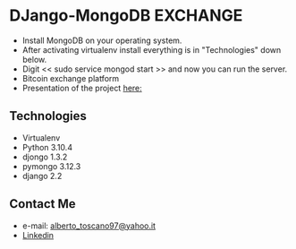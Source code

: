 # DJango-MongoDB EXCHANGE
* Install MongoDB on your operating system.
* After activating virtualenv install everything is in "Technologies" down below.
* Digit << sudo service mongod start >> and now you can run the server.
* Bitcoin exchange platform
* Presentation of the project [here:](https://www.canva.com/design/DAFDmJDiPVc/M2akn-s7A5VQnM6gDtFNBw/view?utm_content=DAFDmJDiPVc&utm_campaign=designshare&utm_medium=link&utm_source=homepage_design_menu)
## Technologies
* Virtualenv
* Python 3.10.4
* djongo 1.3.2
* pymongo 3.12.3
* django 2.2
## Contact Me
* e-mail: alberto_toscano97@yahoo.it
* [Linkedin](https://www.linkedin.com/in/alberto-t-876425203/)

